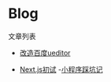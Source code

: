 # Blog
文章列表

- [改造百度ueditor](https://github.com/luweiWEB/Blog/blob/master/Articles/%E6%94%B9%E9%80%A0%E7%99%BE%E5%BA%A6ueditor.md)   

- [Next.js初试](https://github.com/luweiWEB/Blog/blob/master/Articles/Next.js%20%E5%88%9D%E8%AF%95.md)
-[小程序踩坑记]()
